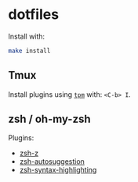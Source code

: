 # dotfiles

Install with:

~~~bash
make install
~~~

## Tmux

Install plugins using [`tpm`](https://github.com/tmux-plugins/tpm) with: `<C-b> I`.


## zsh / oh-my-zsh

Plugins:

- [zsh-z](https://github.com/agkozak/zsh-z?tab=readme-ov-file#for-oh-my-zsh-users)
- [zsh-autosuggestion](https://github.com/zsh-users/zsh-autosuggestions/blob/master/INSTALL.md#oh-my-zsh)
- [zsh-syntax-highlighting](https://github.com/zsh-users/zsh-syntax-highlighting/blob/master/INSTALL.md#oh-my-zsh)

